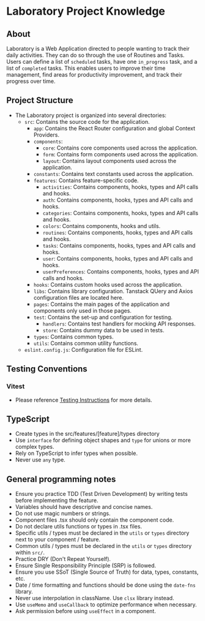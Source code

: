 # Laboratory Project Knowledge

## About

Laboratory is a Web Application directed to people wanting to track their daily activities.
They can do so through the use of Routines and Tasks.
Users can define a list of `scheduled` tasks, have one `in_progress` task, and a list of `completed` tasks.
This enables users to improve their time management, find areas for productivity improvement, and track their progress over time.

## Project Structure

- The Laboratory project is organized into several directories:
  - `src`: Contains the source code for the application.
    - `app`: Contains the React Router configuration and global Context Providers.
    - `components`:
      - `core`: Contains core components used across the application.
      - `form`: Contains form components used across the application.
      - `layout`: Contains layout components used across the application.
    - `constants`: Contains text constants used across the application.
    - `features`: Contains feature-specific code.
      - `activities`: Contains components, hooks, types and API calls and hooks.
      - `auth`: Contains components, hooks, types and API calls and hooks.
      - `categories`: Contains components, hooks, types and API calls and hooks.
      - `colors`: Contains components, hooks and utils.
      - `routines`: Contains components, hooks, types and API calls and hooks.
      - `tasks`: Contains components, hooks, types and API calls and hooks.
      - `user`: Contains components, hooks, types and API calls and hooks.
      - `userPreferences`: Contains components, hooks, types and API calls and hooks.
    - `hooks`: Contains custom hooks used across the application.
    - `libs`: Contains library configuration. Tanstack QUery and Axios configuration files are located here.
    - `pages`: Contains the main pages of the application and components only used in those pages.
    - `test`: Contains the set-up and configuration for testing.
      - `handlers`: Contains test handlers for mocking API responses.
      - `store`: Contains dummy data to be used in tests.
    - `types`: Contains common types.
    - `utils`: Contains common utility functions.
  - `eslint.config.js`: Configuration file for ESLint.

## Testing Conventions

### Vitest

- Please reference [Testing Instructions](./instructions/testing.instructions.md) for more details.

## TypeScript

- Create types in the src/features/[feature]/types directory
- Use `interface` for defining object shapes and `type` for unions or more complex types.
- Rely on TypeScript to infer types when possible.
- Never use `any` type.

## General programming notes

- Ensure you practice TDD (Test Driven Development) by writing tests before implementing the feature.
- Variables should have descriptive and concise names.
- Do not use magic numbers or strings.
- Component files .tsx should only contain the component code.
- Do not declare utils functions or types in .tsx files.
- Specific utils / types must be declared in the `utils` or `types` directory next to your component / feature.
- Common utils / types must be declared in the `utils` or `types` directory within `src/`.
- Practice DRY (Don't Repeat Yourself).
- Ensure Single Responsibility Principle (SRP) is followed.
- Ensure you use SSoT (Single Source of Truth) for data, types, constants, etc.
- Date / time formatting and functions should be done using the `date-fns` library.
- Never use interpolation in className. Use `clsx` library instead.
- Use `useMemo` and `useCallback` to optimize performance when necessary.
- Ask permission before using `useEffect` in a component.

